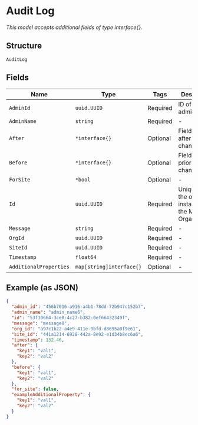 
# Audit Log

*This model accepts additional fields of type interface{}.*

## Structure

`AuditLog`

## Fields

| Name | Type | Tags | Description |
|  --- | --- | --- | --- |
| `AdminId` | `uuid.UUID` | Required | ID of the administrator |
| `AdminName` | `string` | Required | - |
| `After` | `*interface{}` | Optional | Field values after the change |
| `Before` | `*interface{}` | Optional | Field values prior to the change |
| `ForSite` | `*bool` | Optional | - |
| `Id` | `uuid.UUID` | Required | Unique ID of the object instance in the Mist Organnization |
| `Message` | `string` | Required | - |
| `OrgId` | `uuid.UUID` | Required | - |
| `SiteId` | `uuid.UUID` | Required | - |
| `Timestamp` | `float64` | Required | - |
| `AdditionalProperties` | `map[string]interface{}` | Optional | - |

## Example (as JSON)

```json
{
  "admin_id": "456b7016-a916-a4b1-78dd-72b947c152b7",
  "admin_name": "admin_name6",
  "id": "53f10664-3ce8-4c27-b382-0ef66432349f",
  "message": "message8",
  "org_id": "a97c1b22-a4e9-411e-9bfd-d8695a0f9e61",
  "site_id": "441a1214-6928-442a-8e92-e1d34b8ec6a6",
  "timestamp": 132.46,
  "after": {
    "key1": "val1",
    "key2": "val2"
  },
  "before": {
    "key1": "val1",
    "key2": "val2"
  },
  "for_site": false,
  "exampleAdditionalProperty": {
    "key1": "val1",
    "key2": "val2"
  }
}
```

